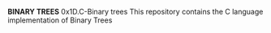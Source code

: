 **BINARY TREES**
0x1D.C-Binary trees
This repository contains the C language implementation of Binary Trees
